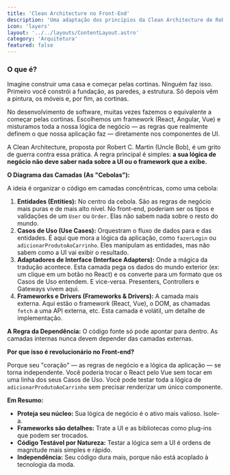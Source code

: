 ```yaml
---
title: 'Clean Architecture no Front-End'
description: 'Uma adaptação dos princípios da Clean Architecture de Robert C. Martin para o desenvolvimento front-end, focada em criar aplicações mais testáveis, independentes e fáceis de manter.'
icon: 'layers'
layout: '../../layouts/ContentLayout.astro'
category: 'Arquitetura'
featured: false
---
```


### O que é?

Imagine construir uma casa e começar pelas cortinas. Ninguém faz isso. Primeiro você constrói a fundação, as paredes, a estrutura. Só depois vêm a pintura, os móveis e, por fim, as cortinas.

No desenvolvimento de software, muitas vezes fazemos o equivalente a começar pelas cortinas. Escolhemos um framework (React, Angular, Vue) e misturamos toda a nossa lógica de negócio — as regras que realmente definem o que nossa aplicação faz — diretamente nos componentes de UI.

A Clean Architecture, proposta por Robert C. Martin (Uncle Bob), é um grito de guerra contra essa prática. A regra principal é simples: **a sua lógica de negócio não deve saber nada sobre a UI ou o framework que a exibe.**

**O Diagrama das Camadas (As "Cebolas"):**

A ideia é organizar o código em camadas concêntricas, como uma cebola:

1.  **Entidades (Entities):** No centro da cebola. São as regras de negócio mais puras e de mais alto nível. No front-end, poderiam ser os tipos e validações de um `User` ou `Order`. Elas não sabem nada sobre o resto do mundo.
2.  **Casos de Uso (Use Cases):** Orquestram o fluxo de dados para e das entidades. É aqui que mora a lógica da aplicação, como `fazerLogin` ou `adicionarProdutoAoCarrinho`. Eles manipulam as entidades, mas não sabem como a UI vai exibir o resultado.
3.  **Adaptadores de Interface (Interface Adapters):** Onde a mágica da tradução acontece. Esta camada pega os dados do mundo exterior (ex: um clique em um botão no React) e os converte para um formato que os Casos de Uso entendem. E vice-versa. Presenters, Controllers e Gateways vivem aqui.
4.  **Frameworks e Drivers (Frameworks & Drivers):** A camada mais externa. Aqui estão o framework (React, Vue), o DOM, as chamadas `fetch` a uma API externa, etc. Esta camada é volátil, um detalhe de implementação.

**A Regra da Dependência:** O código fonte só pode apontar para dentro. As camadas internas nunca devem depender das camadas externas.

**Por que isso é revolucionário no Front-end?**

Porque seu "coração" — as regras de negócio e a lógica da aplicação — se torna independente. Você poderia trocar o React pelo Vue sem tocar em uma linha dos seus Casos de Uso. Você pode testar toda a lógica de `adicionarProdutoAoCarrinho` sem precisar renderizar um único componente.

**Em Resumo:**

*   **Proteja seu núcleo:** Sua lógica de negócio é o ativo mais valioso. Isole-a.
*   **Frameworks são detalhes:** Trate a UI e as bibliotecas como plug-ins que podem ser trocados.
*   **Código Testável por Natureza:** Testar a lógica sem a UI é ordens de magnitude mais simples e rápido.
*   **Independência:** Seu código dura mais, porque não está acoplado à tecnologia da moda.